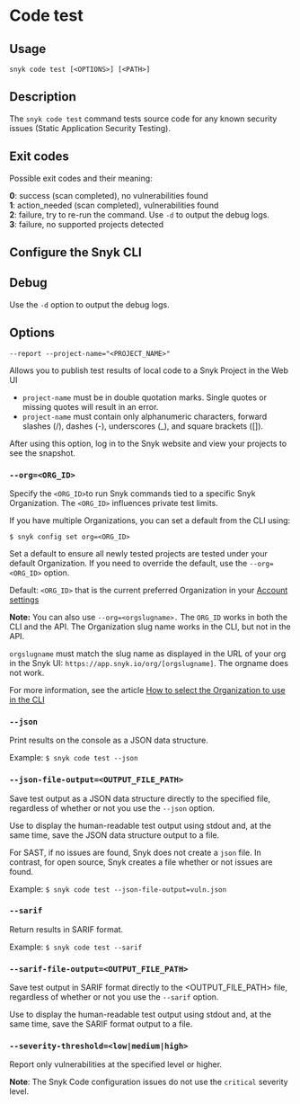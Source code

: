 # Code test

## Usage

`snyk code test [<OPTIONS>] [<PATH>]`

## Description

The `snyk code test` command tests source code for any known security issues (Static Application Security Testing).

## Exit codes

Possible exit codes and their meaning:

**0**: success (scan completed), no vulnerabilities found\
**1**: action_needed (scan completed), vulnerabilities found\
**2**: failure, try to re-run the command. Use `-d` to output the debug logs.\
**3**: failure, no supported projects detected

## Configure the Snyk CLI

## Debug

Use the `-d` option to output the debug logs.

## Options

`--report --project-name="<PROJECT_NAME>"`

Allows you to publish test results of local code to a Snyk Project in the Web UI

* `project-name` must be in double quotation marks. Single quotes or missing quotes will result in an error.
* `project-name` must contain only alphanumeric characters, forward slashes (/), dashes (-), underscores (\_), and square brackets (\[]).

After using this option, log in to the Snyk website and view your projects to see the snapshot.

### `--org=<ORG_ID>`

Specify the `<ORG_ID>`to run Snyk commands tied to a specific Snyk Organization. The `<ORG_ID>` influences private test limits.

If you have multiple Organizations, you can set a default from the CLI using:

`$ snyk config set org=<ORG_ID>`

Set a default to ensure all newly tested projects are tested under your default Organization. If you need to override the default, use the `--org=<ORG_ID>` option.

Default: `<ORG_ID>` that is the current preferred Organization in your [Account settings](https://app.snyk.io/account)

**Note:** You can also use `--org=<orgslugname>.` The `ORG_ID` works in both the CLI and the API. The Organization slug name works in the CLI, but not in the API.

`orgslugname` must match the slug name as displayed in the URL of your org in the Snyk UI: `https://app.snyk.io/org/[orgslugname]`. The orgname does not work.

For more information, see the article [How to select the Organization to use in the CLI](https://docs.snyk.io/snyk-cli/scan-and-maintain-projects-using-the-cli/how-to-select-the-organization-to-use-in-the-cli)

### `--json`

Print results on the console as a JSON data structure.

Example: `$ snyk code test --json`

### `--json-file-output=<OUTPUT_FILE_PATH>`

Save test output as a JSON data structure directly to the specified file, regardless of whether or not you use the `--json` option.

Use to display the human-readable test output using stdout and, at the same time, save the JSON data structure output to a file.

For SAST, if no issues are found, Snyk does not create a `json` file. In contrast, for open source, Snyk creates a file whether or not issues are found.

Example: `$ snyk code test --json-file-output=vuln.json`

### `--sarif`

Return results in SARIF format.

Example: `$ snyk code test --sarif`

### `--sarif-file-output=<OUTPUT_FILE_PATH>`

Save test output in SARIF format directly to the \<OUTPUT_FILE_PATH> file, regardless of whether or not you use the `--sarif` option.

Use to display the human-readable test output using stdout and, at the same time, save the SARIF format output to a file.

### `--severity-threshold=<low|medium|high>`

Report only vulnerabilities at the specified level or higher.

**Note**: The Snyk Code configuration issues do not use the `critical` severity level.
